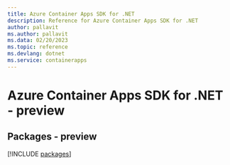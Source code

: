 ```yaml
---
title: Azure Container Apps SDK for .NET
description: Reference for Azure Container Apps SDK for .NET
author: pallavit
ms.author: pallavit
ms.data: 02/20/2023
ms.topic: reference
ms.devlang: dotnet
ms.service: containerapps
---
```

# Azure Container Apps SDK for .NET - preview
## Packages - preview
[!INCLUDE [packages](container-apps-index.md)]